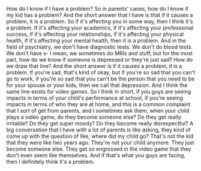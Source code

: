  How do I know if I have a problem? So in parents' cases, how do I know if my kid has a problem? And the short answer that I have is that if it causes a problem, it is a problem. So if it's affecting you in some way, then I think it's a problem. If it's affecting your academics, if it's affecting your professional success, if it's affecting your relationships, if it's affecting your physical health, if it's affecting your mental health, then it is a problem. And in the field of psychiatry, we don't have diagnostic tests. We don't do blood tests. We don't have x- I mean, we sometimes do MRIs and stuff, but for the most part, how do we know if someone is depressed or they're just sad? How do we draw that line? And the short answer is if it causes a problem, it is a problem. If you're sad, that's kind of okay, but if you're so sad that you can't go to work, if you're so sad that you can't be the person that you need to be for your spouse or your kids, then we call that depression. And I think the same line exists for video games. So I think in short, if you guys are seeing impacts in terms of your child's performance at school, if you're seeing impacts in terms of who they are at home, and this is a common complaint that I sort of get from parents, and I sometimes ask them, when your child plays a video game, do they become someone else? Do they get really irritable? Do they get super moody? Do they become really disrespectful? A big conversation that I have with a lot of parents is like asking, they kind of come up with the question of like, where did my child go? That's not the kid that they were like two years ago. They're not your child anymore. They just become someone else. They get so engrossed in the video game that they don't even seem like themselves. And if that's what you guys are facing, then I definitely think it's a problem.